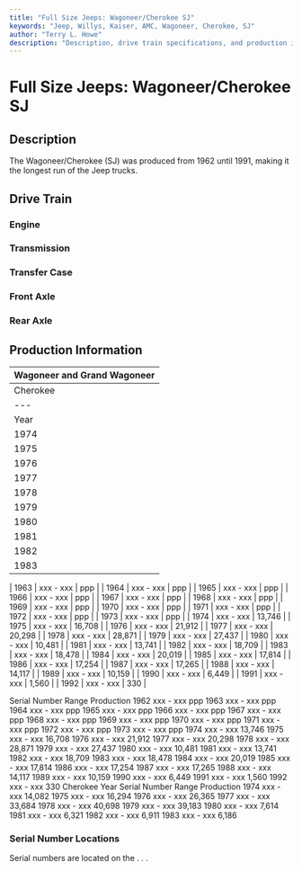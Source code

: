 ```yaml
---
title: "Full Size Jeeps: Wagoneer/Cherokee SJ"
keywords: "Jeep, Willys, Kaiser, AMC, Wagoneer, Cherokee, SJ"
author: "Terry L. Howe"
description: "Description, drive train specifications, and production information for the Wagoneer and Cherokee SJ Jeeps"
---
```


# Full Size Jeeps: Wagoneer/Cherokee SJ
## Description
The Wagoneer/Cherokee (SJ) was produced from 1962 until 1991,
making it the longest run of the Jeep trucks.
## Drive Train
### Engine
### Transmission
### Transfer Case
### Front Axle
### Rear Axle
## Production Information
| Wagoneer and Grand Wagoneer |
| --- |
| Cherokee |
| --- |
| Year | Serial Number Range | Production |
| 1974 | xxx - xxx | 14,082 |
| 1975 | xxx - xxx | 16,294 |
| 1976 | xxx - xxx | 26,365 |
| 1977 | xxx - xxx | 33,684 |
| 1978 | xxx - xxx | 40,698 |
| 1979 | xxx - xxx | 39,183 |
| 1980 | xxx - xxx | 7,614 |
| 1981 | xxx - xxx | 6,321 |
| 1982 | xxx - xxx | 6,911 |
| 1983 | xxx - xxx | 6,186 |

| 1963 | xxx - xxx | ppp |
| 1964 | xxx - xxx | ppp |
| 1965 | xxx - xxx | ppp |
| 1966 | xxx - xxx | ppp |
| 1967 | xxx - xxx | ppp |
| 1968 | xxx - xxx | ppp |
| 1969 | xxx - xxx | ppp |
| 1970 | xxx - xxx | ppp |
| 1971 | xxx - xxx | ppp |
| 1972 | xxx - xxx | ppp |
| 1973 | xxx - xxx | ppp |
| 1974 | xxx - xxx | 13,746 |
| 1975 | xxx - xxx | 16,708 |
| 1976 | xxx - xxx | 21,912 |
| 1977 | xxx - xxx | 20,298 |
| 1978 | xxx - xxx | 28,871 |
| 1979 | xxx - xxx | 27,437 |
| 1980 | xxx - xxx | 10,481 |
| 1981 | xxx - xxx | 13,741 |
| 1982 | xxx - xxx | 18,709 |
| 1983 | xxx - xxx | 18,478 |
| 1984 | xxx - xxx | 20,019 |
| 1985 | xxx - xxx | 17,814 |
| 1986 | xxx - xxx | 17,254 |
| 1987 | xxx - xxx | 17,265 |
| 1988 | xxx - xxx | 14,117 |
| 1989 | xxx - xxx | 10,159 |
| 1990 | xxx - xxx | 6,449 |
| 1991 | xxx - xxx | 1,560 |
| 1992 | xxx - xxx | 330 |

Serial Number Range 
Production
1962
xxx - xxx
ppp
1963
xxx - xxx
ppp
1964
xxx - xxx
ppp
1965
xxx - xxx
ppp
1966
xxx - xxx
ppp
1967
xxx - xxx
ppp
1968
xxx - xxx
ppp
1969
xxx - xxx
ppp
1970
xxx - xxx
ppp
1971
xxx - xxx
ppp
1972
xxx - xxx
ppp
1973
xxx - xxx
ppp
1974
xxx - xxx
13,746
1975
xxx - xxx
16,708 
1976
xxx - xxx
21,912
1977
xxx - xxx
20,298
1978
xxx - xxx
28,871
1979
xxx - xxx
27,437
1980
xxx - xxx
10,481
1981
xxx - xxx
13,741
1982
xxx - xxx
18,709
1983
xxx - xxx
18,478
1984
xxx - xxx
20,019
1985
xxx - xxx
17,814
1986
xxx - xxx
17,254
1987
xxx - xxx
17,265
1988
xxx - xxx
14,117
1989
xxx - xxx
10,159
1990
xxx - xxx
6,449
1991
xxx - xxx
1,560
1992
xxx - xxx
330
Cherokee
Year
Serial Number Range 
Production
1974
xxx - xxx
14,082
1975
xxx - xxx
16,294
1976
xxx - xxx
26,365
1977
xxx - xxx
33,684
1978
xxx - xxx
40,698
1979
xxx - xxx
39,183
1980
xxx - xxx
7,614
1981
xxx - xxx
6,321
1982
xxx - xxx
6,911
1983
xxx - xxx
6,186
### Serial Number Locations
Serial numbers are located on the . . .